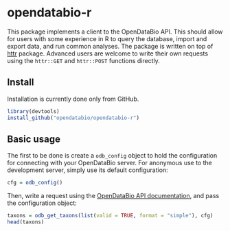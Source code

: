 # opendatabio-r

This package implements a client to the OpenDataBio API. This should allow for users
with some experience in R to query the database, import and export data, and run common analyses.
The package is written on top of [httr](http://httr.r-lib.org/) package.
Advanced users are welcome to write their own requests using the `httr::GET` and `httr::POST` 
functions directly.

## Install

Installation is currently done only from GitHub. 

```R
library(devtools)
install_github("opendatabio/opendatabio-r")
```

## Basic usage

The first to be done is create a `odb_config` object to hold the configuration for connecting with your
OpenDataBio server. For anonymous use to the development server, simply use its default configuration:

```R
cfg = odb_config()
```

Then, write a request using the [OpenDataBio API documentation](https://github.com/opendatabio/opendatabio/wiki/API),
and pass the configuration object:

```R
taxons = odb_get_taxons(list(valid = TRUE, format = "simple"), cfg)
head(taxons)
```
